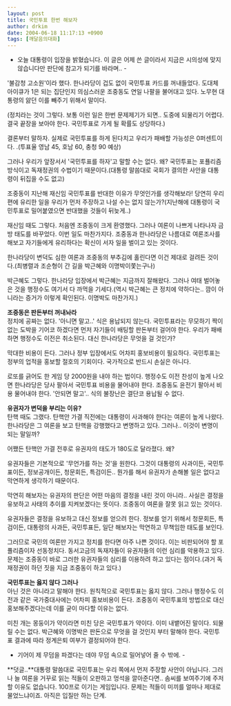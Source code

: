 ```yaml
---
layout: post
title: 국민투표 한번 해보자
author: drkim
date: 2004-06-18 11:17:13 +0900
tags: [깨달음의대화]
---
```

- 오늘 대통령이 입장을 밝혔습니다. 이 글은 어제 쓴 글이라서 지금은 시의성에 맞지 않습니다만 판단에 참고가 되기를 바라며.. -    
  
'불감청 고소원'이라 했다. 한나라당이 겁도 없이 국민투표 카드를 꺼내들었다. 도대체 아이큐가 1은 되는 집단인지 의심스러운 조중동도 연일 나팔을 불어대고 있다. 노무현 대통령의 앓던 이를 빼주기 위해서 말이다. 
  
  
(정치라는 것이 그렇다. 보통 이런 일은 한번 문제제기가 되면.. 도중에 되물리기 어렵다. 결국 끝장을 보아야 한다. 국민투표로 가게 될 확률도 상당하다.)    
  
결론부터 말하자. 실제로 국민투표를 하게 된다치고 우리가 패배할 가능성은 0퍼센트이다. .(투표율 영남 45, 호남 60, 충청 90 예상)    
  
그러나 우리가 앞장서서 '국민투표를 하자'고 말할 수는 없다. 왜? 국민투표는 포퓰리즘 방식이고 독재정권의 수법이기 때문이다.(대통령 말씀대로 국회가 결의한 사안을 대통령이 뒤집을 수도 없고)    
  
조중동이 지난해 재신임 국민투표를 반대한 이유가 무엇인가를 생각해보라! 당연히 우리편에 유리한 일을 우리가 먼저 주장하고 나설 수는 없지 않는가?(지난해에 대통령이 국민투표로 밀어붙였으면 반대했을 것들이 뒤늦게..) 
  
  
재신임 때도 그렇다. 처음엔 조중동이 크게 환영했다. 그러나 여론이 나쁘게 나타나자 금방 태도를 바꾸었다. 이번 일도 마찬가지다. 조중동과 한나라당은 나름대로 여론조사를 해보고 자기들에게 유리하다는 확신이 서자 일을 벌이고 있는 것이다.    
  
한나라당이 변덕도 심한 여론과 조중동의 부추김에 홀린다면 이건 제대로 걸려든 것이다.(최병렬과 조순형이 간 길을 박근혜와 이명박이쫓는구나) 
  
  
박근혜도 그렇다. 한나라당 입장에서 박근혜는 지금까지 잘해왔다. 그러나 여태 벌어놓은 것을 행정수도 여기서 다 까먹을 기세다.(역시 박근혜는 큰 정치에 약하다는.. 깜이 아니라는 증거가 이렇게 확인된다. 이명박도 마찬가지.)    
  
**조중동은 판돈부터 꺼내놔라**  
정치에 공짜는 없다. '아니면 말고..' 식은 용납되지 않는다. 국민투표라는 무모하기 짝이 없는 도박을 기어코 하겠다면 먼저 자기들이 배팅할 판돈부터 걸어야 한다. 우리가 패배하면 행정수도 이전은 취소된다. 대신 한나라당은 무엇을 걸 것인가?    
  
막대한 비용이 든다. 그러나 정부 입장에서도 어차피 홍보비용이 필요하다. 국민투표는 정부의 업적을 홍보할 절호의 기회이다. 국가적으로 반드시 손실은 아니다.    
  
로또를 긁어도 한 게임 당 2000원을 내야 하는 법이다. 행정수도 이전 찬성이 높게 나오면 한나라당은 당사 팔아서 국민투표 비용을 물어내야 한다. 조중동도 윤전기 팔아서 비용 물어내야 한다. '안되면 말고'.. 식의 불장난은 결단코 용납될 수 없다.    
  
**유권자가 변덕을 부리는 이유?**  
탄핵 때도 그랬다. 탄핵안 가결 직전에는 대통령이 사과해야 한다는 여론이 높게 나왔다. 한나라당은 그 여론을 보고 탄핵을 강행했다고 변명하고 있다. 그러나.. 이것이 변명이 되는 말일까?    
  
어쨌든 탄핵안 가결 전후로 유권자의 태도가 180도로 달라졌다. 왜?    
  
유권자들은 기본적으로 '무언가를 하는 것'을 원한다. 그것이 대통령의 사과이든, 국민투표이든, 정보공개이든, 청문회든, 특검이든.. 뭔가를 해서 유권자가 손해볼 일은 없다고 막연하게 생각하기 때문이다.    
  
막연히 해보자는 유권자의 판단은 어떤 마음의 결정을 내린 것이 아니라.. 사실은 결정을 유보하고 사태의 추이를 지켜보겠다는 뜻이다. 조중동이 여론을 잘못 읽고 있는 것이다.    
  
유권자들은 결정을 유보하고 대신 정보를 얻으려 한다. 정보를 얻기 위해서 청문회든, 특검이든, 대통령의 사과든, 국민투표든, 일단 해보자는 막연하고 무책임한 태도를 보인다.    
  
그러므로 국민의 여론만 가지고 정치를 한다면 아주 나쁜 것이다. 이는 비판되어야 할 포퓰리즘이자 선동정치다. 동서고금의 독재자들이 유권자들의 이런 심리를 악용하고 있다. 문제는 조중동이 바로 그러한 유권자들의 심리를 이용하려 하고 있다는 점이다.(과거 독재정권이 하던 짓을 지금 조중동이 하고 있다.)    
  
**국민투표는 옳지 않다 그러나**  
아닌 것은 아니라고 말해야 한다. 원칙적으로 국민투표는 옳지 않다. 그러나 행정수도 이전과 같은 국가중대사에는 어차피 홍보비용이 든다. 조중동이 국민투표의 방법으로 대신 홍보해주겠다는데 이를 굳이 마다할 이유는 없다.    
  
미친 개는 몽둥이가 약이라면 미친 당은 국민투표가 약이다. 이미 내뱉어진 말이다. 되물릴 수는 없다. 박근혜와 이명박은 판돈으로 무엇을 걸 것인지 부터 말해야 한다. 국민투표 결과에 따라 정계은퇴 여부가 결정되어야 한다.    
  
- 기어이 제 무덤을 파겠다는 데야 무덤 속으로 밀어넣어 줄 수 밖에. - 
  
  
**덧글..**대통령 말씀대로 국민투표는 우리 쪽에서 먼저 주장할 사안이 아닙니다. 그러나 늘 여론을 거꾸로 읽는 적들이 오판하고 멍석을 깔아준다면.. 솜씨를 보여주기에 주저할 이유도 없습니다. 100프로 이기는 게임입니다. 문제는 적들이 미끼를 얼마나 제대로 물었느냐이죠. 아직은 입질만 하는 단계.